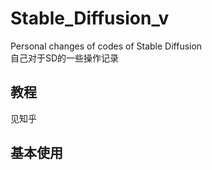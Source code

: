 # Stable_Diffusion_v
Personal changes of codes of Stable Diffusion  
自己对于SD的一些操作记录

## 教程
见知乎

## 基本使用
